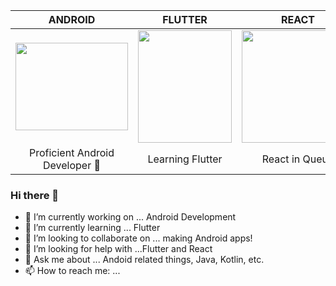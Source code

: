 |                           ANDROID                            |                           FLUTTER                            |                            REACT                             |
| :----------------------------------------------------------: | :----------------------------------------------------------: | :----------------------------------------------------------: |
| <img src="https://user-images.githubusercontent.com/45118110/87975674-8d000180-cae9-11ea-9697-fa09fa5bc002.png" width="180" height="140" /> | <img src="https://user-images.githubusercontent.com/45118110/87975799-bf116380-cae9-11ea-8e1b-180f8b124c38.png" width="150" height="180" /> | <img src="https://user-images.githubusercontent.com/45118110/87975822-c3d61780-cae9-11ea-8e3c-a7ee9de707d4.png" width="180" height="180"/> |
|                Proficient Android Developer 🥇                |                       Learning Flutter                       |                        React in Queue                        |

### Hi there 👋

- 🔭 I’m currently working on ... Android Development
- 🌱 I’m currently learning ... Flutter
- 👯 I’m looking to collaborate on ... making Android apps!
- 🤔 I’m looking for help with ...Flutter and React
- 💬 Ask me about ... Andoid related things, Java, Kotlin, etc. 
- 📫 How to reach me: ...
